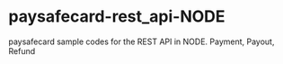 # paysafecard-rest_api-NODE
paysafecard sample codes for the REST API in NODE. Payment, Payout, Refund
